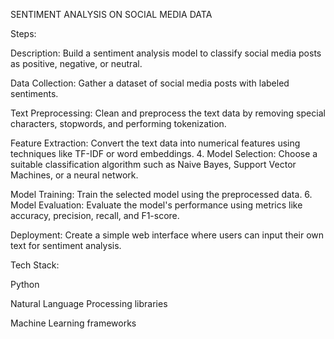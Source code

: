 SENTIMENT ANALYSIS ON SOCIAL MEDIA DATA

Steps:

Description: Build a sentiment analysis model to classify social media posts as positive, negative, or neutral.

Data Collection: Gather a dataset of social media posts with labeled sentiments.

Text Preprocessing: Clean and preprocess the text data by removing special characters, stopwords, and performing tokenization.

Feature Extraction: Convert the text data into numerical features using techniques like TF-IDF or word embeddings. 4. Model Selection: Choose a suitable classification algorithm such as Naive Bayes, Support Vector Machines, or a neural network.

Model Training: Train the selected model using the preprocessed data. 6. Model Evaluation: Evaluate the model's performance using metrics like accuracy, precision, recall, and F1-score.

Deployment: Create a simple web interface where users can input their own text for sentiment analysis.

Tech Stack:

Python

Natural Language Processing libraries

Machine Learning frameworks
